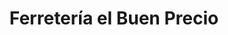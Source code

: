 ---
title: "Ferretería el Buen Precio"
url: /usulutan/ferreteria-el-buen-precio/
shop: Eisenwaren
---